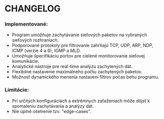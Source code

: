 # CHANGELOG

### Implementované:

- Program umožňuje zachytávanie sieťových paketov na vybraných sieťových rozhraniach.
- Podporované protokoly pre filtrovanie zahŕňajú TCP, UDP, ARP, NDP, ICMP (verzie 4 a 6), IGMP a MLD.
- Umožňuje špecifikáciu portov pre cielené monitorovanie sieťovej komunikácie.
- Analytické nástroje pre real-time analýzu zachytených dát.
- Flexibilné nastavenie maximálneho počtu zachytených paketov.
- Možnosť dynamického menenia nastavení filtrov počas behu programu.

### Limitácie:

- Pri určitých konfiguráciách a extrémnych zaťaženiach môže dôjsť k spomaleniu zachytávania a analýzy dát.
- Nie úplné ošetrenie tzv. "edge-cases".
